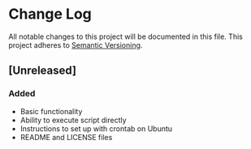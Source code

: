 # Change Log
All notable changes to this project will be documented in this file.
This project adheres to [Semantic Versioning](http://semver.org/).

## [Unreleased]
### Added
- Basic functionality
- Ability to execute script directly
- Instructions to set up with crontab on Ubuntu
- README and LICENSE files
